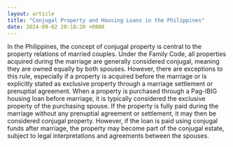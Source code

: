 ```yaml
---
layout: article
title: "Conjugal Property and Housing Loans in the Philippines"
date: 2024-09-02 20:18:20 +0800
---
```


<p>In the Philippines, the concept of conjugal property is central to the property relations of married couples. Under the Family Code, all properties acquired during the marriage are generally considered conjugal, meaning they are owned equally by both spouses. However, there are exceptions to this rule, especially if a property is acquired before the marriage or is explicitly stated as exclusive property through a marriage settlement or prenuptial agreement. When a property is purchased through a Pag-IBIG housing loan before marriage, it is typically considered the exclusive property of the purchasing spouse. If the property is fully paid during the marriage without any prenuptial agreement or settlement, it may then be considered conjugal property. However, if the loan is paid using conjugal funds after marriage, the property may become part of the conjugal estate, subject to legal interpretations and agreements between the spouses.</p>